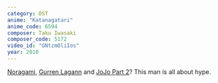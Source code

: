 ```yaml
---
category: OST
anime: "Katanagatari"
anime_code: 6594
composer: Taku Iwasaki
composer_code: 5172
video_id: "GNtzmOliIos"
year: 2010
---
```

<a href="https://myanimelist.net/anime/20507">Noragami</a>, <a href="https://myanimelist.net/anime/2001">Gurren Lagann</a> and <a href="https://myanimelist.net/anime/14719">JoJo Part 2</a>? This man is all about hype.